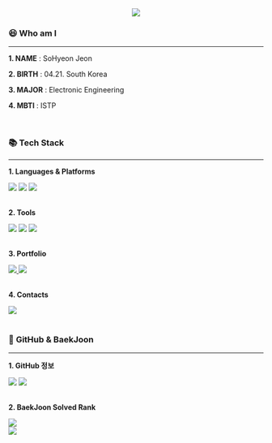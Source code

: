 <div align=center>
	<img src="https://capsule-render.vercel.app/api?type=transparent&fontColor=CCCCCC&height=150&section=header&text=SOHYEON's%20GitHub!&fontSize=80" />
<br>
</div>

<div align=left>
	<h3>😆 <b>Who am I</b></h3>
    <hr>
	<p><b>1. NAME</b> : SoHyeon Jeon</p>
    <p><b>2. BIRTH</b> : 04.21. South Korea</p>
    <p><b>3. MAJOR</b> : Electronic Engineering</p>
    <p><b>4. MBTI</b> : ISTP</p>
</div>

<br>

<div align=left>
	<h3>📚 <b>Tech Stack</b></h3>
    <hr>
	<p><b>1. Languages & Platforms</b></p>
    <img src="https://img.shields.io/badge/C-A8B9CC?style=p&logo=c&logoColor=white" />
    <img src="https://img.shields.io/badge/C++-00599C?style=flat&logo=cplusplus&logoColor=white" />
    <img src="https://img.shields.io/badge/Python-3776AB?style=flat&logo=python&logoColor=white" />
</div>

<br>

<div align=left>
	<p><b>2. Tools</b></p>
	<img src="https://img.shields.io/badge/Visual%20Studio%20Code-007ACC?style=flat&logo=VisualStudioCode&logoColor=white" />
    <img src="https://img.shields.io/badge/CLion-143A56?style=flat&logo=clion&logoColor=white" />
    <img src="https://img.shields.io/badge/PyCharm-0073B7?style=flat&logo=Pycharm&logoColor=white" />
</div>

<br>

<div align=left>
	<p><b>3. Portfolio</b></p>
    <a href="https://github.com/dachaes">
        <img src="https://img.shields.io/badge/GitHub-181717?style=flat&logo=GitHub&logoColor=white" />
    </a>
    <img src="https://img.shields.io/badge/Notion-FFA500?style=flat&logo=Notion&logoColor=white" />
</div>

<br>

<div align=left>
	<p><b>4. Contacts</b></p>
    <a href="https://www.naver.com">
        <img src="https://img.shields.io/badge/tamizy@naver.com-03C75A?style=flat&logo=Naver&logoColor=white" />
    </a>
</div>

<br>

<div align=left>
	<h3>📝 <b>GitHub & BaekJoon</b></h3>
    <hr>
    <p><b>1. GitHub 정보</b> </p>
    <img src="https://github-readme-stats.vercel.app/api/top-langs/?username=dachaes&layout=compact">
    <img src="https://github-readme-stats.vercel.app/api?username=dachaes&show_icons=true">
 </div>
 
 <br>
 
 <div align=left>
    <p><b>2. BaekJoon Solved Rank</b></p>
    <a href="https://solved.ac/dachae">
        <img src="https://mazassumnida.wtf/api/mini/generate_badge?boj=dachae">
    </a>
    <br>
    <a href="https://solved.ac/dachae">
        <img src="https://mazassumnida.wtf/api/v2/generate_badge?boj=dachae">
    </a>
</div>